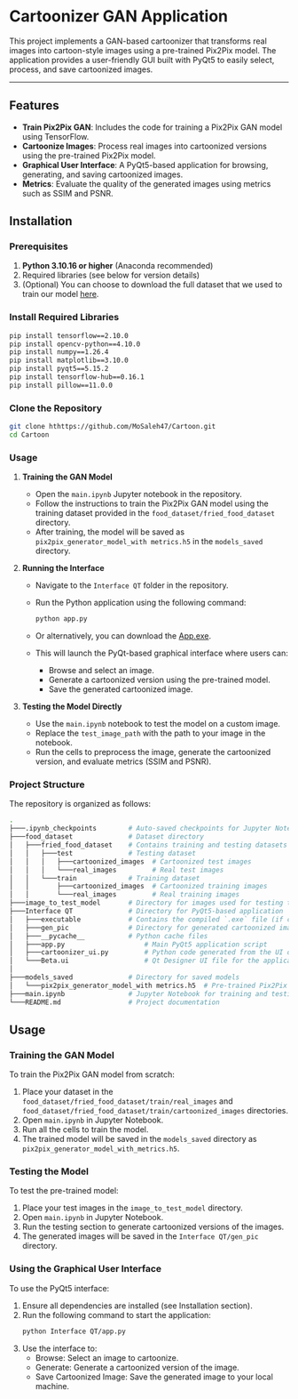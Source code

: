 # Cartoonizer GAN Application

This project implements a GAN-based cartoonizer that transforms real images into cartoon-style images using a pre-trained Pix2Pix model. The application provides a user-friendly GUI built with PyQt5 to easily select, process, and save cartoonized images.

---
## Features

- **Train Pix2Pix GAN**: Includes the code for training a Pix2Pix GAN model using TensorFlow.
- **Cartoonize Images**: Process real images into cartoonized versions using the pre-trained Pix2Pix model.
- **Graphical User Interface**: A PyQt5-based application for browsing, generating, and saving cartoonized images.
- **Metrics**: Evaluate the quality of the generated images using metrics such as SSIM and PSNR.
## Installation

### Prerequisites
1. **Python 3.10.16 or higher** (Anaconda recommended)
2. Required libraries (see below for version details)
3. (Optional) You can choose to download the full dataset that we used to train our model [here](https://www.kaggle.com/datasets/trolukovich/food11-image-dataset).

### Install Required Libraries

```bash
pip install tensorflow==2.10.0
pip install opencv-python==4.10.0
pip install numpy==1.26.4
pip install matplotlib==3.10.0
pip install pyqt5==5.15.2
pip install tensorflow-hub==0.16.1
pip install pillow==11.0.0
```

### Clone the Repository
```bash
git clone hthttps://github.com/MoSaleh47/Cartoon.git
cd Cartoon
```

### Usage

1. **Training the GAN Model**  
   - Open the `main.ipynb` Jupyter notebook in the repository.
   - Follow the instructions to train the Pix2Pix GAN model using the training dataset provided in the `food_dataset/fried_food_dataset` directory.
   - After training, the model will be saved as `pix2pix_generator_model_with metrics.h5` in the `models_saved` directory.

2. **Running the Interface**  
   - Navigate to the `Interface QT` folder in the repository.
   - Run the Python application using the following command:
     ```bash
     python app.py
     ```
   - Or alternatively, you can download the [App.exe](https://drive.google.com/drive/folders/1bZr6SH8wRIBLQpEAfLAOV9l-fl3hxn9W?usp=drive_link).

   - This will launch the PyQt-based graphical interface where users can:
     - Browse and select an image.
     - Generate a cartoonized version using the pre-trained model.
     - Save the generated cartoonized image.


3. **Testing the Model Directly**  
   - Use the `main.ipynb` notebook to test the model on a custom image.
   - Replace the `test_image_path` with the path to your image in the notebook.
   - Run the cells to preprocess the image, generate the cartoonized version, and evaluate metrics (SSIM and PSNR).


### Project Structure

The repository is organized as follows:

```bash
.
├───.ipynb_checkpoints        # Auto-saved checkpoints for Jupyter Notebooks
├───food_dataset              # Dataset directory
│   ├───fried_food_dataset    # Contains training and testing datasets
│   │   ├───test              # Testing dataset
│   │   │   ├───cartoonized_images  # Cartoonized test images
│   │   │   └───real_images         # Real test images
│   │   └───train             # Training dataset
│   │       ├───cartoonized_images  # Cartoonized training images
│   │       └───real_images         # Real training images
├───image_to_test_model       # Directory for images used for testing the model
├───Interface QT              # Directory for PyQt5-based application
│   ├───executable            # Contains the compiled `.exe` file (if created)
│   ├───gen_pic               # Directory for generated cartoonized images
│   ├───__pycache__           # Python cache files
│   ├───app.py                    # Main PyQt5 application script
│   ├───cartoonizer_ui.py         # Python code generated from the UI design file
│   └───Beta.ui                   # Qt Designer UI file for the application
│
├───models_saved              # Directory for saved models
│   └───pix2pix_generator_model_with metrics.h5  # Pre-trained Pix2Pix model
├───main.ipynb                # Jupyter Notebook for training and testing the GAN
└───README.md                 # Project documentation
```

## Usage

### Training the GAN Model
To train the Pix2Pix GAN model from scratch:
1. Place your dataset in the `food_dataset/fried_food_dataset/train/real_images` and `food_dataset/fried_food_dataset/train/cartoonized_images` directories.
2. Open `main.ipynb` in Jupyter Notebook.
3. Run all the cells to train the model.
4. The trained model will be saved in the `models_saved` directory as `pix2pix_generator_model_with_metrics.h5`.

### Testing the Model
To test the pre-trained model:
1. Place your test images in the `image_to_test_model` directory.
2. Open `main.ipynb` in Jupyter Notebook.
3. Run the testing section to generate cartoonized versions of the images.
4. The generated images will be saved in the `Interface QT/gen_pic` directory.

### Using the Graphical User Interface
To use the PyQt5 interface:
1. Ensure all dependencies are installed (see Installation section).
2. Run the following command to start the application:
   ```bash
   python Interface QT/app.py
    ```
3. Use the interface to:
    * Browse: Select an image to cartoonize.
    * Generate: Generate a cartoonized version of the image.
    * Save Cartoonized Image: Save the generated image to your local machine.